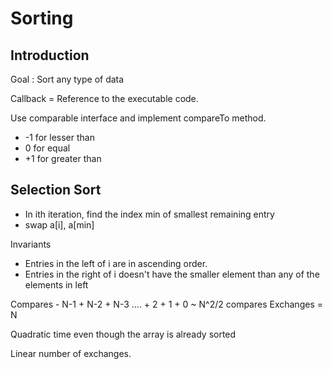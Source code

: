 Sorting
=

Introduction
-

Goal : Sort any type of data


Callback = Reference to the executable code.


Use comparable interface and implement compareTo method.

* -1 for lesser than
* 0 for equal
* +1 for greater than

Selection Sort
-

* In ith iteration, find the index min of smallest remaining entry
* swap a[i], a[min]


Invariants

* Entries in the left of i are in ascending order.
* Entries in the right of i doesn't have the smaller element than any of the elements in left


Compares - N-1 + N-2 + N-3 .... + 2 + 1 + 0 ~ N^2/2 compares
Exchanges = N


Quadratic time even though the array is already sorted

Linear number of exchanges.


